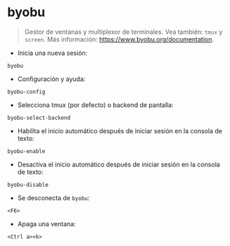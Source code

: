 
# byobu

> Gestor de ventanas y multiplexor de terminales.
> Vea también: `tmux` y `screen`.
> Más información: <https://www.byobu.org/documentation>.

- Inicia una nueva sesión:

`byobu`

- Configuración y ayuda:

`byobu-config`

- Selecciona tmux (por defecto) o backend de pantalla:

`byobu-select-backend`

- Habilita el inicio automático después de iniciar sesión en la consola de texto:

`byobu-enable`

- Desactiva el inicio automático después de iniciar sesión en la consola de texto:

`byobu-disable`

- Se desconecta de `byobu`:

`<F6>`

- Apaga una ventana:

`<Ctrl a><k>`
